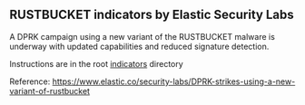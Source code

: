## RUSTBUCKET indicators by Elastic Security Labs

A DPRK campaign using a new variant of the RUSTBUCKET malware is underway with updated capabilities and reduced signature detection.

Instructions are in the root [indicators](../README.md) directory

Reference: https://www.elastic.co/security-labs/DPRK-strikes-using-a-new-variant-of-rustbucket